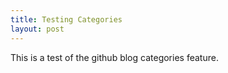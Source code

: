 ```yaml
---
title: Testing Categories
layout: post
---
```

This is a test of the github blog categories feature.

